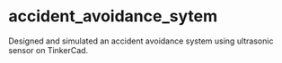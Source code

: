 # accident_avoidance_sytem
Designed and simulated an accident avoidance system using ultrasonic sensor on TinkerCad.
